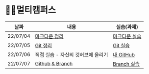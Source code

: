 # 🐱‍🏍멀티캠퍼스



| 날짜     | 내용                                | 실습(과제)                                      |
| -------- | ----------------------------------- | ----------------------------------------------- |
| 22/07/04 | [마크다운 정리](./0704/Markdown.md) | [마크다운 실습](./0704/markdown_practice.md)    |
| 22/07/05 | [Git 정리](./0705/git.md)           | [Git 실습](./0705/git_practice.md)              |
| 22/07/06 | 직접 실습 - 자신의 깃허브에 올리기  | [내 GitHub](https://github.com/JeongJinGan/TIL) |
| 22/07/07 | [Github & Branch](./0707/0707.md)   | [Branch 실습](./0707/git_branch.md)             |

